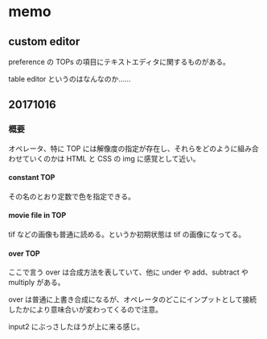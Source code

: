 
# memo

## custom editor

preference の TOPs の項目にテキストエディタに関するものがある。

table editor というのはなんなのか……


## 20171016

### 概要

オペレータ、特に TOP には解像度の指定が存在し、それらをどのように組み合わせていくのかは HTML と CSS の img に感覚として近い。

#### constant TOP

その名のとおり定数で色を指定できる。

#### movie file in TOP

tif などの画像も普通に読める。というか初期状態は tif の画像になってる。

#### over TOP

ここで言う over は合成方法を表していて、他に under や add、subtract や multiply がある。

over は普通に上書き合成になるが、オペレータのどこにインプットとして接続したかにより意味合いが変わってくるので注意。

input2 にぶっさしたほうが上に来る感じ。




